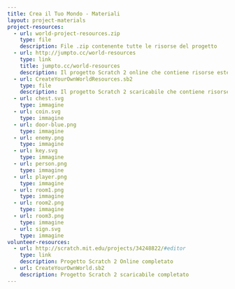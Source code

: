 ```yaml
---
title: Crea il Tuo Mondo - Materiali
layout: project-materials
project-resources:
  - url: world-project-resources.zip
    type: file
    description: File .zip contenente tutte le risorse del progetto
  - url: http://jumpto.cc/world-resources
    type: link
    title: jumpto.cc/world-resources
    description: Il progetto Scratch 2 online che contiene risorse esterne
  - url: CreateYourOwnWorldResources.sb2
    type: file
    description: Il progetto Scratch 2 scaricabile che contiene risorse esterne
  - url: chest.svg
    type: immagine
  - url: coin.svg
    type: immagine
  - url: door-blue.png
    type: immagine
  - url: enemy.png
    type: immagine
  - url: key.svg
    type: immagine
  - url: person.png
    type: immagine
  - url: player.png
    type: immagine
  - url: room1.png
    type: immagine
  - url: room2.png
    type: immagine
  - url: room3.png
    type: immagine
  - url: sign.svg
    type: immagine
volunteer-resources:
  - url: http://scratch.mit.edu/projects/34248822/#editor
    type: link
    description: Progetto Scratch 2 Online completato
  - url: CreateYourOwnWorld.sb2
    description: Progetto Scratch 2 scaricabile completato
---
```

